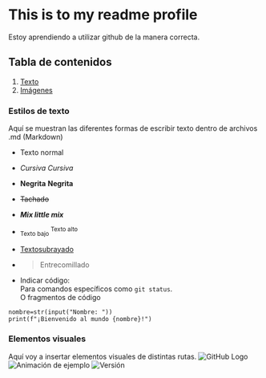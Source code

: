 # This is to my readme profile
Estoy aprendiendo a utilizar github de la manera correcta.

## Tabla de contenidos
1. [Texto](#estilos-de-texto)
2. [Imágenes](#rutas-de-imágenes)


### Estilos de texto
Aquí se muestran las diferentes formas de escribir texto dentro de archivos .md (Markdown)
- Texto normal
* *Cursiva* _Cursiva_
- **Negrita** __Negrita__
* ~~Tachado~~
- ***Mix little mix***
* <sub> Texto bajo </sub> <sup> Texto alto </sup>
- <ins> Textosubrayado </ins>
* > Entrecomillado
- Indicar código:  
Para comandos específicos como `git status`.<br>
O fragmentos de código
```
nombre=str(input("Nombre: "))
print(f"¡Bienvenido al mundo {nombre}!")
```
### Elementos visuales
Aquí voy a insertar elementos visuales de distintas rutas.
![GitHub Logo](https://github.githubassets.com/images/modules/logos_page/GitHub-Mark.png "GitHub Logo")
![Animación de ejemplo](https://media.giphy.com/media/26BRuo6sLetdllPAQ/giphy.gif)
![Versión](https://img.shields.io/badge/version-1.0.0-blue)

